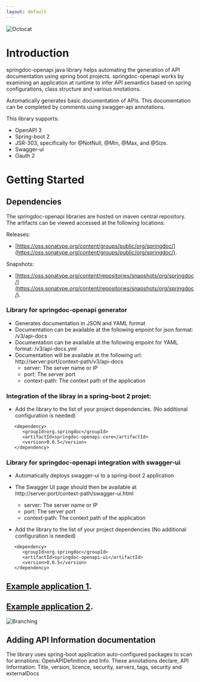 ```yaml
---
layout: default
---
```

![Octocat](https://springdoc.github.io/springdoc-openapi/images/springdoc-openapi.png)

# **Introduction**

springdoc-openapi java library helps automating the generation of API documentation using spring boot projects.
springdoc-openapi works by examining an application at runtime to infer API semantics based on spring configurations, class structure and various nnotations.

Automatically generates basic documentation of APIs. 
This documentation can be completed by comments using swagger-api annotations.

This library supports:
*  OpenAPI 3
*  Spring-boot 2
*  JSR-303, specifically for @NotNull, @Min, @Max, and @Size.
*  Swagger-ui
*  Oauth 2

# **Getting Started**
## Dependencies

The springdoc-openapi libraries are hosted on maven central repository. 
The artifacts can be viewed accessed at the following locations:

Releases:
* [https://oss.sonatype.org/content/groups/public/org/springdoc/](https://oss.sonatype.org/content/groups/public/org/springdoc/).

Snapshots:
* [https://oss.sonatype.org/content/repositories/snapshots/org/springdoc/](https://oss.sonatype.org/content/repositories/snapshots/org/springdoc/).

### Library for springdoc-openapi generator 
*   Generates documentation in JSON and YAML format
*   Documentation can be available at the following enpoint for json format: /v3/api-docs
*   Documentation can be available at the following enpoint for YAML format: /v3/api-docs.yml
*   Documentation will be available at the following url: http://server:port/context-path/v3/api-docs
    * server: The server name or IP
    * port: The server port
    * context-path: The context path of the application


### Integration of the libray in a spring-boot 2 projet:
*   Add the library to the list of your project dependencies. (No additional configuration is needed)

```maven
   <dependency>
      <groupId>org.springdoc</groupId>
      <artifactId>springdoc-openapi-core</artifactId>
      <version>0.0.5</version>
   </dependency>
```

### Library for springdoc-openapi integration with swagger-ui 
*   Automatically deploys swagger-ui to a spring-boot 2 application
*   The Swagger UI page should then be available at http://server:port/context-path/swagger-ui.html
    * server: The server name or IP
    * port: The server port
    * context-path: The context path of the application

*   Add the library to the list of your project dependencies (No additional configuration is needed)

```maven
   <dependency>
      <groupId>org.springdoc</groupId>
      <artifactId>springdoc-openapi-ui</artifactId>
      <version>0.0.5</version>
   </dependency>
```
## [Example application 1](https://springdoc-openapi-test-app2-silly-numbat.eu-de.mybluemix.net/swagger-ui.html).
## [Example application 2](https://springdoc-openapi-test-app1-courteous-puku.eu-de.mybluemix.net/).


![Branching](https://springdoc.github.io/springdoc-openapi/images/pets.png)


## Adding API Information documentation
  The library uses spring-boot application auto-configured packages to scan for annations: OpenAPIDefinition and Info.
  These annotations declare, API Information: Title, version, licence, security, servers, tags, security and externalDocs
 







